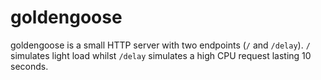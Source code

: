 # goldengoose

 
goldengoose is a small HTTP server with two endpoints (`/` and `/delay`). `/` simulates light load whilst `/delay` simulates a high CPU request lasting 10 seconds.